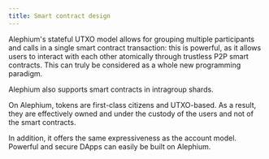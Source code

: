 ```yaml
---
title: Smart contract design
---
```


Alephium's stateful UTXO model allows for grouping multiple participants and calls in a single smart contract transaction: this is powerful, as it allows users to interact with each other atomically through trustless P2P smart contracts. This can truly be considered as a whole new programming paradigm.

Alephium also supports smart contracts in intragroup shards.

On Alephium, tokens are first-class citizens and UTXO-based. As a result, they are effectively owned and under the custody of the users and not of the smart contracts.

In addition, it offers the same expressiveness as the account model. Powerful and secure DApps can easily be built on Alephium.
